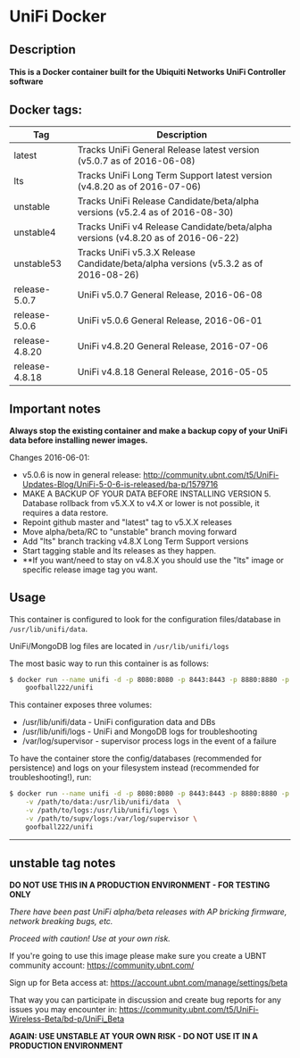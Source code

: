 # UniFi Docker

## Description

#### This is a Docker container built for the Ubiquiti Networks UniFi Controller software

## Docker tags:
| Tag | Description |
| --- | --- |
| latest | Tracks UniFi General Release latest version (v5.0.7 as of 2016-06-08) |
| lts | Tracks UniFi Long Term Support latest version (v4.8.20 as of 2016-07-06) |
| unstable | Tracks UniFi Release Candidate/beta/alpha versions (v5.2.4 as of 2016-08-30) |
| unstable4 | Tracks UniFi v4 Release Candidate/beta/alpha versions (v4.8.20 as of 2016-06-22) |
| unstable53 | Tracks UniFi v5.3.X Release Candidate/beta/alpha versions (v5.3.2 as of 2016-08-26) |
| release-5.0.7 | UniFi v5.0.7 General Release, 2016-06-08 |
| release-5.0.6 | UniFi v5.0.6 General Release, 2016-06-01 |
| release-4.8.20 | UniFi v4.8.20 General Release, 2016-07-06 |
| release-4.8.18 | UniFi v4.8.18 General Release, 2016-05-05 |

## Important notes

**Always stop the existing container and make a backup copy of your UniFi data before installing newer images.**

Changes 2016-06-01: 
* v5.0.6 is now in general release: http://community.ubnt.com/t5/UniFi-Updates-Blog/UniFi-5-0-6-is-released/ba-p/1579716 
* MAKE A BACKUP OF YOUR DATA BEFORE INSTALLING VERSION 5. Database rollback from v5.X.X to v4.X or lower is not possible, it requires a data restore.
* Repoint github master and "latest" tag to v5.X.X releases 
* Move alpha/beta/RC to "unstable" branch moving forward
* Add "lts" branch tracking v4.8.X Long Term Support versions
* Start tagging stable and lts releases as they happen.
* **If you want/need to stay on v4.8.X you should use the "lts" image or specific release image tag you want.

## Usage

This container is configured to look for the configuration files/database in `/usr/lib/unifi/data`.

UniFi/MongoDB log files are located in `/usr/lib/unifi/logs`

The most basic way to run this container is as follows:

```bash
$ docker run --name unifi -d -p 8080:8080 -p 8443:8443 -p 8880:8880 -p 8843:8843 \
	goofball222/unifi
```

This container exposes three volumes:
* /usr/lib/unifi/data - UniFi configuration data and DBs
* /usr/lib/unifi/logs - UniFi and MongoDB logs for troubleshooting
* /var/log/supervisor - supervisor process logs in the event of a failure

To have the container store the config/databases (recommended for persistence) 
and logs on your filesystem instead (recommended for troubleshooting!), run:

```bash
$ docker run --name unifi -d -p 8080:8080 -p 8443:8443 -p 8880:8880 -p 8843:8843 \
	-v /path/to/data:/usr/lib/unifi/data  \
	-v /path/to/logs:/usr/lib/unifi/logs \
	-v /path/to/supv/logs:/var/log/supervisor \
	goofball222/unifi
```

---

## unstable tag notes

**DO NOT USE THIS IN A PRODUCTION ENVIRONMENT - FOR TESTING ONLY**

_There have been past UniFi alpha/beta releases with AP bricking firmware, network breaking bugs, etc._

_Proceed with caution! Use at your own risk._

If you're going to use this image please make sure you create a UBNT community account:
https://community.ubnt.com/

Sign up for Beta access at:
https://account.ubnt.com/manage/settings/beta

That way you can participate in discussion and create bug reports for any issues you may encounter in:
https://community.ubnt.com/t5/UniFi-Wireless-Beta/bd-p/UniFi_Beta

**AGAIN: USE UNSTABLE AT YOUR OWN RISK - DO NOT USE IT IN A PRODUCTION ENVIRONMENT**
